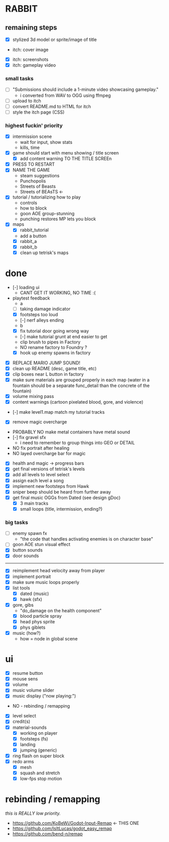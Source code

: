 # RABBIT

## remaining steps

- [x] stylized 3d model or sprite/image of title
- itch: cover image
- [x] itch: screenshots
- [x] itch: gameplay video

### small tasks

- [ ] "Submissions should include a 1-minute video showcasing gameplay."
  - i converted from WAV to OGG using ffmpeg
- [ ] upload to itch
- [ ] convert README.md to HTML for itch
- [ ] style the itch page (CSS)

### highest fuckin' priority

- [x] intermission scene
  - wait for input, show stats
  - kills, time
- [x] game should start with menu showing / title screen
  - [x] add content warning TO THE TITLE SCREEn
- [x] PRESS <KEY> TO RESTART
- [x] NAME THE GAME
  - steam suggestions
  - Punchopolis
  - Streets of Beasts
  - Streets of BEAsTS <-
- [x] tutorial / tutorializing how to play
  - controls
  - how to block
  - goon AOE group-stunning
  - punching restores MP lets you block
- [x] maps
  - [x] rabbit_tutorial
  - add a button
  - [x] rabbit_a
  - [x] rabbit_b
  - [x] clean up tetrisk's maps

# done

- [-] loading ui
  - CANT GET IT WORKING, NO TIME :(
- playtest feedback
  - a
  - [ ] taking damage indicator
  - [x] footsteps too loud
  - [-] nerf alleys ending
  - b
  - [x] fix tutorial door going wrong way
  - [-] make tutorial grunt at end easier to get
  - clip brush to pipes in Factory
  - NO rename factory to Foundry ?
  - [x] hook up enemy spawns in factory
- [x] REPLACE MARIO JUMP SOUND!
- [x] clean up README (desc, game title, etc)
- [x] clip boxes near L button in factory
- [x] make sure materials are grouped properly in each map (water in a fountain should be a separate func_detail than the concrete of the fountain)
- [x] volume mixing pass
- [x] content warnings (cartoon pixelated blood, gore, and violence)
- [-] make level1.map match my tutorial tracks
- [x] remove magic overcharge
- PROBABLY NO make metal containers have metal sound
- [-] fix gravel sfx
  - i need to remember to group things into GEO or DETAIL
- NO fix portrait after healing
- NO layed overcharge bar for magic
- [x] health and magic -> progress bars
- [x] get final versions of tetrisk's levels
- [x] add all levels to level select
- [x] assign each level a song
- [x] implement new footsteps from Hawk
- [x] sniper beep should be heard from further away
- [x] get final music OGGs from Dated (see design gDoc)
  - [x] 3 main tracks
  - [x] small loops (title, intermission, ending?)

### big tasks

- [ ] enemy spawn fx
  - "the code that handles activating enemies is on character base"
- [ ] goon AOE stun visual effect
- [x] button sounds
- [x] door sounds

---

- [x] reimplement head velocity away from player
- [x] implement portrait
- [x] make sure music loops properly
- [x] list tools
  - [x] dated (music)
  - [x] hawk (sfx)
- [x] gore, gibs
  - "do_damage on the health component"
  - [x] blood particle spray
  - [x] head phys sprite
  - [x] phys giblets
- [x] music (how?)
  - how = node in global scene

# ui

- [x] resume button
- [x] mouse sens
- [x] volume
- [x] music volume slider
- [x] music display ("now playing:")
- NO - rebinding / remapping
- [x] level select
- [x] credit(s)
- [x] material-sounds
  - [x] working on player
  - [x] footsteps (fs)
  - [x] landing
  - [x] jumping (generic)
- [x] ring flash on super block
- [x] redo arms
  - [x] mesh
  - [x] squash and stretch
  - [x] low-fps stop motion

# rebinding / remapping

_this is REALLY low priority._

- https://github.com/KoBeWi/Godot-Input-Remap <- THIS ONE
- https://github.com/IsItLucas/godot_easy_remap
- https://github.com/bend-n/remap
